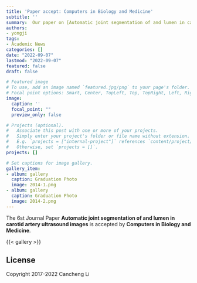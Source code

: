 ```yaml
---
title: 'Paper accept: Computers in Biology and Medicine'
subtitle: ''
summary:  Our paper on [Automatic joint segmentation of and lumen in carotid artery ultrasound images](https://www.researchgate.net/publication/363826613_CSM-net_Automatic_joint_segmentation_of_and_lumen_in_carotid_artery_ultrasound_images) got accepted to Computers in Biology and Medicine
authors:
- yongji
tags:
- Academic News
categories: []
date: "2022-09-07"
lastmod: "2022-09-07"
featured: false
draft: false

# Featured image
# To use, add an image named `featured.jpg/png` to your page's folder.
# Focal point options: Smart, Center, TopLeft, Top, TopRight, Left, Right, BottomLeft, Bottom, BottomRight
image:
  caption: ''
  focal_point: ""
  preview_only: false

# Projects (optional).
#   Associate this post with one or more of your projects.
#   Simply enter your project's folder or file name without extension.
#   E.g. `projects = ["internal-project"]` references `content/project/deep-learning/index.md`.
#   Otherwise, set `projects = []`.
projects: []

# Set captions for image gallery.
gallery_item:
- album: gallery
  caption: Graduation Photo
  image: 2014-1.png
- album: gallery
  caption: Graduation Photo
  image: 2014-2.png
---
```


The 6st Journal Paper **Automatic joint segmentation of and lumen in carotid artery ultrasound images** is accepted by **Computers in Biology and Medicine**. 

{{< gallery >}}

## License

Copyright 2017-2022 Cancheng Li

